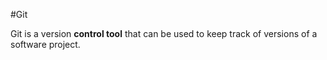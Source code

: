#Git

Git is a version **control tool** that can be used to keep track of versions of a software project.